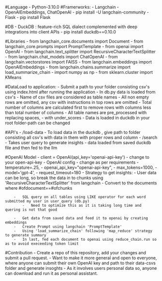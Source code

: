 #Language
    -   Python-3.10.0
#Framerworks:
    -   Langchain - OpenAIEmbeddings, ChatOpenAI
        -   pip install -U langchain-community
    -   Flask
        -   pip install Flask

#DB
    -   DuckDB : feature-rich SQL dialect complemented with deep integrations into client APIs
        -   pip install duckdb==0.10.0

#Libraries 
    -   from langchain_core.documents import Document
    -   from langchain_core.prompts import PromptTemplate
    -   from openai import OpenAI
    -   from langchain.text_splitter import RecursiveCharacterTextSplitter
    -   from langchain.chat_models import ChatOpenAI
    -   from langchain.vectorstores import FAISS
    -   from langchain.embeddings import OpenAIEmbeddings
    -   from langchain.chains.summarize import load_summarize_chain
    -   import numpy as np
    -   from sklearn.cluster import KMeans

#DataLoad to application:
    -   Submit a path to your folder consisting csv's using index.html after running the application
    -   In db.py data is loaded from csv's
        -   Name of csv files are considered as table names
        -   All non empty rows are omitted, any csv with instructions in top rows are omitted
        -   Total number of columns are calculated first to remove rows with columns less than total number of columns
        -   All table names are pre_processed with replacing spaces, - with under_scores
        -   Data is loaded in duckdb in your root folder-path can be changed
    
#API's
    -   /load-data
        -   To load data in the duckdb , give path to folder consisting all csv's with data in them with proper rows and column
    -   /search
        -   Takes user query to generate insights - data loaded from saved duckdb file and then fed to the llm

#OpenAI Model
    -   client = OpenAI(api_key='openai-api-key')
        -   change to your open-api-key
        -   OpenAI config - change as per requirements
            -   temperature=.25,
            -   openai_api_key="openai-api-key",
            -   max_tokens=1000,
            -   model='gpt-4',
            -   request_timeout=180
    -   Strategy to get insights:
        -   User data can be long, so break the data in to chunks using 'RecursiveCharacterTextSplitter' from langchain
        -   Convert to the documents where #ofdocument==#ofchunks
        
        -   SQL query on all tables using LIKE operator for each word submitted my user in user_query (db.py)
            -   Need to optimize this as it is taking long time and quering is not that good

        -   Get data from saved data and feed it to openai by creating embeddings
        -   Create Prompt using langchain 'PromptTemplate'
        -   Using 'load_summarize_chain' following 'map_reduce' strategy to generate summary
        -   In last, fed each document to openai using reduce_chain.run so as to avoid execeeding token limit


#Contribution
    -   Create a repo of this repository, add your changes and submit a pull request.
    -   Want to make it more general and open to everyone, where anyone can submit their own OpenAI key and path to their data-csvs folder and generate insoghts
    -   As it involves users personal data so, anyone can download and run it as personal assistant.